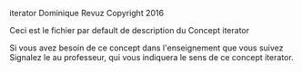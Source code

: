 iterator
Dominique Revuz Copyright 2016

Ceci est le fichier par default de description du Concept iterator

Si vous avez besoin de ce concept dans l'enseignement que vous suivez
 Signalez le au professeur, qui vous indiquera le sens de ce concept iterator.
